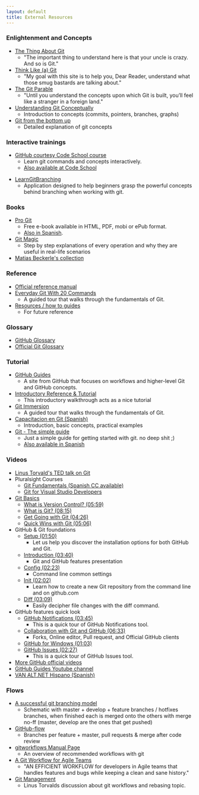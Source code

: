 ```yaml
---
layout: default
title: External Resources
---
```


### Enlightenment and Concepts

* [The Thing About Git](http://tomayko.com/writings/the-thing-about-git)
    *  "The important thing to understand here is that your uncle is crazy. And so is Git."
* [Think Like (a) Git](http://think-like-a-git.net/)
    * "My goal with this site is to help you, Dear Reader, understand what those smug bastards are talking about."
* [The Git Parable](http://tom.preston-werner.com/2009/05/19/the-git-parable.html)
    * "Until you understand the concepts upon which Git is built, you’ll feel like a stranger in a foreign land."
* [Understanding Git Conceptually](http://www.sbf5.com/~cduan/technical/git/)
    * Introduction to concepts (commits, pointers, branches, graphs)
* [Git from the bottom up](http://ftp.newartisans.com/pub/git.from.bottom.up.pdf)
    * Detailed explanation of git concepts

### Interactive trainings

* [GitHub courtesy Code School course](http://try.github.io/)
    * Learn git commands and concepts interactively.
    * [Also available at Code School](https://www.codeschool.com/courses/try-git)
<!--
    * Maybe this could be used as an example while we're talking about each command? (JD) (+1 AM)
    * Disadvantage: we'd have to do it in the same order the site displays them
-->
* [LearnGitBranching](http://pcottle.github.io/learnGitBranching/)
    * Application designed to help beginners grasp the powerful concepts behind branching when working with git.

### Books

* [Pro Git](http://git-scm.com/book) 
    * Free e-book available in HTML, PDF, mobi or ePub format. 
    * [Also in Spanish](http://git-scm.com/book/es).
* [Git Magic](http://www-cs-students.stanford.edu/~blynn/gitmagic/index.html)
    * Step by step explanations of every operation and why they are useful in real-life scenarios
* [Matias Beckerle's collection](http://lt.mydplr.com/71ec62a61d047f3939b72e64ca3483c5-5854522d3cf67aafac284294c62c46c4)

### Reference

* [Official reference manual](http://git-scm.com/docs)
* [Everyday Git With 20 Commands](http://git-scm.com/docs/everyday)
    * A guided tour that walks through the fundamentals of Git.
* [Resources / how to guides](http://stackoverflow.com/q/315911/147507)
    * For future reference

### Glossary

* [GitHub Glossary](https://help.github.com/articles/github-glossary)
* [Official Git Glossary](https://www.kernel.org/pub/software/scm/git/docs/gitglossary.html)

### Tutorial

* [GitHub Guides](http://guides.github.com/)
    * A site from GitHub that focuses on workflows and higher-level Git and GitHub concepts.
* [Introductory Reference & Tutorial](http://gitref.org/)
    * This introductory walkthrough acts as a nice tutorial
* [Git Immersion](http://gitimmersion.com/)
    * A guided tour that walks through the fundamentals of Git.
* [Capacitacion en Git (Spanish)](http://prezi.com/hzbsgv84xl9u/capacitacion-en-git/)
    * Introduction, basic concepts, practical examples
* [Git - The simple guide](http://rogerdudler.github.io/git-guide/)
    * Just a simple guide for getting started with git. no deep shit ;)
    * [Also available in Spanish](http://rogerdudler.github.io/git-guide/index.es.html)

### Videos

* [Linus Torvald's TED talk on Git](http://lt.mydplr.com/cf337123a4f1cc7080cfec53c508d400-5854522d3cf67aafac284294c62c46c4)
* Pluralsight Courses
    * [Git Fundamentals (Spanish CC available)](http://lt.mydplr.com/aadcf4212244b0e315af715f51f21ad9-5854522d3cf67aafac284294c62c46c4)
    * [Git for Visual Studio Developers](http://lt.mydplr.com/4c44afc3620da6d026b03cfb3adb59ac-5854522d3cf67aafac284294c62c46c4)
* [Git Basics](http://git-scm.com/videos)
    * [What is Version Control? (05:59)](http://git-scm.com/video/what-is-version-control)
    * [What is Git? (08:15)](http://git-scm.com/video/what-is-git)
    * [Get Going with Git (04:26)](http://git-scm.com/video/get-going)
    * [Quick Wins with Git (05:06)](http://git-scm.com/video/quick-wins)
* GitHub & Git foundations
   * [Setup (01:50)](http://vimeo.com/88271920)
      * Let us help you discover the installation options for both GitHub and Git.
   * [Introduction (03:40)](http://vimeo.com/88271921)
      * Git and GitHub features presentation
   * [Config (02:23)](http://vimeo.com/88276099)
      * Command line common settings
   * [Init (02:02)](http://vimeo.com/88313612)
      * Learn how to create a new Git repository from the command line and on github.com
   * [Diff (03:09)](http://vimeo.com/88315553)
      * Easily decipher file changes with the diff command.
* GitHub features quick look
   * [GitHub Notifications (03:45)](http://vimeo.com/88471359)
      * This is a quick tour of GitHub Notifications tool.
   * [Collaboration with Git and GitHub (06:33)](http://vimeo.com/88472080)
      * Forks, Online editor, Pull request, and Official GitHub clients
   * [GitHub for Windows (01:03)](http://vimeo.com/88472081)
   * [GitHub Issues (02:27)](http://vimeo.com/88472083)
      * This is a quick tour of GitHub Issues tool.
* [More GitHub official videos](http://vimeo.com/github)
* [GitHub Guides Youtube channel](https://www.youtube.com/user/GitHubGuides)
* [VAN ALT.NET Hispano (Spanish)](http://www.altnethispano.org/wiki/van-2010-04-10-git.ashx)

### Flows

* [A successful git branching model](http://nvie.com/posts/a-successful-git-branching-model/)
    * Schematic with master + develop + feature branches / hotfixes branches, when finished each is merged onto the others with merge no-ff (master, develop are the ones that get pushed)
* [GitHub-flow](http://scottchacon.com/2011/08/31/github-flow.html)
    * Branches per feature + master, pull requests & merge after code review
* [gitworkflows Manual Page](https://www.kernel.org/pub/software/scm/git/docs/gitworkflows.html)
    * An overview of recommended workflows with git
* [A Git Workflow for Agile Teams](http://reinh.com/blog/2009/03/02/a-git-workflow-for-agile-teams.html)
    * "AN EFFICIENT WORKFLOW for developers in Agile teams that handles features and bugs while keeping a clean and sane history."
* [Git Management](http://web.archive.org/web/20120127004753/http://kerneltrap.org/Linux/Git_Management)
   * Linus Torvalds discussion about git workflows and rebasing topic.
